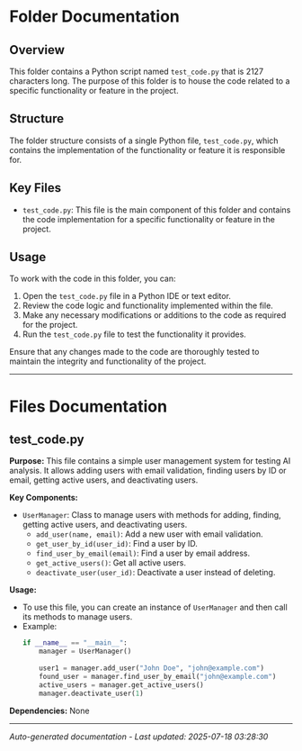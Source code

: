 # Folder Documentation

## Overview
This folder contains a Python script named `test_code.py` that is 2127 characters long. The purpose of this folder is to house the code related to a specific functionality or feature in the project.

## Structure
The folder structure consists of a single Python file, `test_code.py`, which contains the implementation of the functionality or feature it is responsible for.

## Key Files
- `test_code.py`: This file is the main component of this folder and contains the code implementation for a specific functionality or feature in the project.

## Usage
To work with the code in this folder, you can:
1. Open the `test_code.py` file in a Python IDE or text editor.
2. Review the code logic and functionality implemented within the file.
3. Make any necessary modifications or additions to the code as required for the project.
4. Run the `test_code.py` file to test the functionality it provides.

Ensure that any changes made to the code are thoroughly tested to maintain the integrity and functionality of the project.

---

# Files Documentation

## test_code.py

**Purpose:** This file contains a simple user management system for testing AI analysis. It allows adding users with email validation, finding users by ID or email, getting active users, and deactivating users.

**Key Components:**
- `UserManager`: Class to manage users with methods for adding, finding, getting active users, and deactivating users.
  - `add_user(name, email)`: Add a new user with email validation.
  - `get_user_by_id(user_id)`: Find a user by ID.
  - `find_user_by_email(email)`: Find a user by email address.
  - `get_active_users()`: Get all active users.
  - `deactivate_user(user_id)`: Deactivate a user instead of deleting.

**Usage:** 
- To use this file, you can create an instance of `UserManager` and then call its methods to manage users.
- Example:
  ```python
  if __name__ == "__main__":
      manager = UserManager()
      
      user1 = manager.add_user("John Doe", "john@example.com")
      found_user = manager.find_user_by_email("john@example.com")
      active_users = manager.get_active_users()
      manager.deactivate_user(1)
  ```

**Dependencies:** None

---
*Auto-generated documentation - Last updated: 2025-07-18 03:28:30*
